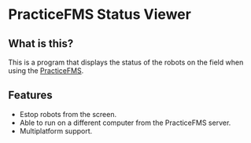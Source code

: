 # PracticeFMS Status Viewer

## What is this?

This is a program that displays the status of the robots on the field when using the [PracticeFMS](https://github.com/ORF-4450/PracticeFMS).

## Features

* Estop robots from the screen.
* Able to run on a different computer from the PracticeFMS server.
* Multiplatform support.
